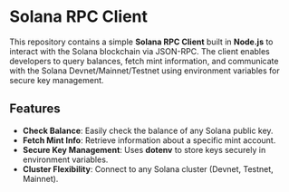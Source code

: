 # Solana RPC Client

This repository contains a simple **Solana RPC Client** built in **Node.js** to interact with the Solana blockchain via JSON-RPC. The client enables developers to query balances, fetch mint information, and communicate with the Solana Devnet/Mainnet/Testnet using environment variables for secure key management.

## Features
- **Check Balance**: Easily check the balance of any Solana public key.
- **Fetch Mint Info**: Retrieve information about a specific mint account.
- **Secure Key Management**: Uses **dotenv** to store keys securely in environment variables.
- **Cluster Flexibility**: Connect to any Solana cluster (Devnet, Testnet, Mainnet).


